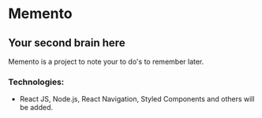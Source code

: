 # Memento 
## Your second brain here

Memento is a project to note your to do's to remember later.

### Technologies:
- React JS, Node.js, React Navigation, Styled Components and others will be added. 